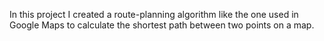 In this project I created a route-planning algorithm like the one used in Google Maps to calculate the shortest path between two points on a map.
